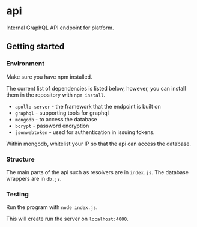 # api
Internal GraphQL API endpoint for platform.

## Getting started

### Environment

Make sure you have npm installed.

The current list of dependencies is listed below, however, you can install them in the repository with `npm install`.

- `apollo-server` - the framework that the endpoint is built on
- `graphql` - supporting tools for graphql
- `mongodb` - to access the database
- `bcrypt` - password encryption
- `jsonwebtoken` - used for authentication in issuing tokens.

Within mongodb, whitelist your IP so that the api can access the database.

### Structure
The main parts of the api such as resolvers are in `index.js`. The database wrappers are in `db.js`.

### Testing
Run the program with `node index.js`.

This will create run the server on `localhost:4000`.
